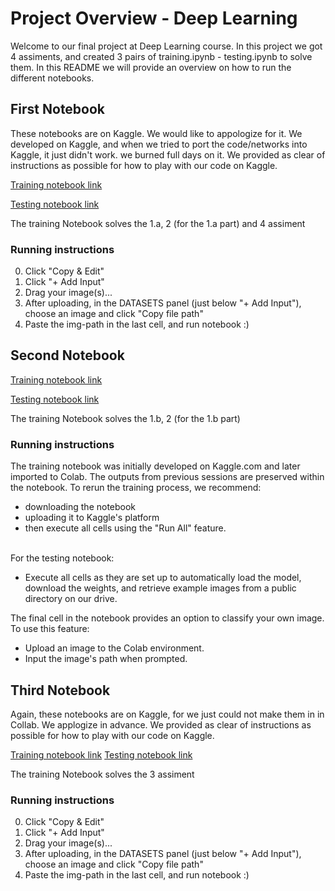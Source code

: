 # Project Overview - Deep Learning

Welcome to our final project at Deep Learning course. In this project we got 4 assiments, and created 3 pairs of training.ipynb - testing.ipynb to solve them. In this README we will provide an overview on how to run the different notebooks.

## First Notebook
These notebooks are on Kaggle.
We would like to appologize for it.
We developed on Kaggle, and when we tried to port the code/networks into Kaggle, it just didn't work. we burned full days on it. We provided as clear of instructions as possible for how to play with our code on Kaggle.


[Training notebook link](https://www.kaggle.com/code/nitsanbh/lungs-x-ray)

[Testing notebook link](https://www.kaggle.com/code/nitsanbh/playground-lungs-x-ray)

The training Notebook solves the 1.a, 2 (for the 1.a part) and 4 assiment

### Running instructions

0. Click "Copy & Edit"
1. Click "+ Add Input"
2. Drag your image(s)...
3. After uploading, in the DATASETS panel (just below "+ Add Input"), choose an image and click "Copy file path"
4. Paste the img-path in the last cell, and run notebook :)


## Second Notebook
[Training notebook link](https://colab.research.google.com/drive/1Tn58ilSmOiaNIyFNw5BHlqye3YQIMplX?usp=sharing)

[Testing notebook link](https://colab.research.google.com/drive/1FQ7bfbL8da7DRQiRvmgwdZXTTDB8sq8w)

The training Notebook solves the 1.b, 2 (for the 1.b part)

### Running instructions
The training notebook was initially developed on Kaggle.com and later imported to Colab. The outputs from previous sessions are preserved within the notebook. To rerun the training process, we recommend:
- downloading the notebook
- uploading it to Kaggle's platform
- then execute all cells using the "Run All" feature.
<br>
For the testing notebook:

- Execute all cells as they are set up to automatically load the model, download the weights, and retrieve example images from a public directory on our drive.

The final cell in the notebook provides an option to classify your own image. To use this feature:

- Upload an image to the Colab environment.
- Input the image's path when prompted.

## Third Notebook

Again, these notebooks are on Kaggle, for we just could not make them in in Collab. We applogize in advance.
We provided as clear of instructions as possible for how to play with our code on Kaggle.

[Training notebook link](https://www.kaggle.com/code/nitsanbenhanoch/lungs-x-ray-anomaly-detection)
[Testing notebook link](https://www.kaggle.com/code/nitsanbh/playground-lungs-x-ray-anomaly-detection)

The training Notebook solves the 3 assiment

### Running instructions

0. Click "Copy & Edit"
1. Click "+ Add Input"
2. Drag your image(s)...
3. After uploading, in the DATASETS panel (just below "+ Add Input"), choose an image and click "Copy file path"
4. Paste the img-path in the last cell, and run notebook :)
